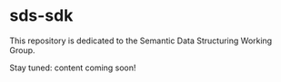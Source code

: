 # sds-sdk
This repository is dedicated to the Semantic Data Structuring Working Group.

Stay tuned: content coming soon!

